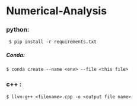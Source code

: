 # Numerical-Analysis

### python:
     $ pip install -r requirements.txt
     
##### Conda:

    $ conda create --name <env> --file <this file>
    
  

### c++ :
    $ llvm-g++ <filename>.cpp -o <output file name>

